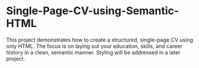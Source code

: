 # Single-Page-CV-using-Semantic-HTML
This project demonstrates how to create a structured, single-page CV using only HTML. The focus is on laying out your education, skills, and career history in a clean, semantic manner. Styling will be addressed in a later project.
